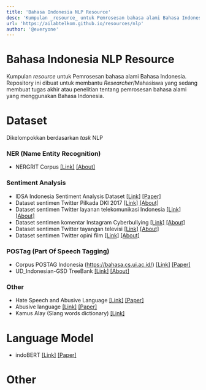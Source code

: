 ```yaml
---
title: 'Bahasa Indonesia NLP Resource'
desc: 'Kumpulan _resource_ untuk Pemrosesan bahasa alami Bahasa Indonesia. Repository ini dibuat untuk membantu _Researcher_/Mahasiswa yang sedang membuat tugas akhir atau penelitian tentang pemrosesan bahasa alami yang menggunakan Bahasa Indonesia.'
url: 'https://ailabtelkom.github.io/resources/nlp'
author: '@everyone'
---
```



# Bahasa Indonesia NLP Resource

Kumpulan _resource_ untuk Pemrosesan bahasa alami Bahasa Indonesia. Repository ini dibuat untuk membantu _Researcher_/Mahasiswa yang sedang membuat tugas akhir atau penelitian tentang pemrosesan bahasa alami yang menggunakan Bahasa Indonesia.

# Dataset
Dikelompokkan berdasarkan _task_ NLP

### NER (Name Entity Recognition)
- NERGRIT Corpus [[Link]](https://ner.grit.id/index.php/front/about) [[About]](https://github.com/grit-id/nergrit-corpus)

### Sentiment Analysis
- IDSA Indonesia Sentiment Analysis Dataset [[Link]](https://github.com/ridife/dataset-idsa) [[Paper]](https://www.researchgate.net/publication/338409000_Dataset_Indonesia_untuk_Analisis_Sentimen)
- Dataset sentimen Twitter Pilkada DKI 2017 [[Link]](https://github.com/rizalespe/Dataset-Sentimen-Analisis-Bahasa-Indonesia#analisis-sentimen-tentang-opini-pilkada-dki-2017-pada-dokumen-twitter-berbahasa-indonesia-menggunakan-na%C3%AFve-bayes-dan-pembobotan-emoji) [[About]](https://github.com/rizalespe/Dataset-Sentimen-Analisis-Bahasa-Indonesia#analisis-sentimen-tentang-opini-pilkada-dki-2017-pada-dokumen-twitter-berbahasa-indonesia-menggunakan-na%C3%AFve-bayes-dan-pembobotan-emoji)
- Dataset sentimen Twitter layanan telekomunikasi Indonesia [[Link]](https://github.com/rizalespe/Dataset-Sentimen-Analisis-Bahasa-Indonesia#analisis-sentimen-tingkat-kepuasan-pengguna-penyedia-layanan-telekomunikasi-seluler-indonesia-pada-twitter-dengan-metode-support-vector-machine-dan-lexicon-based-features) [[About]](https://github.com/rizalespe/Dataset-Sentimen-Analisis-Bahasa-Indonesia#analisis-sentimen-tingkat-kepuasan-pengguna-penyedia-layanan-telekomunikasi-seluler-indonesia-pada-twitter-dengan-metode-support-vector-machine-dan-lexicon-based-features)
- Dataset sentimen komentar Instagram Cyberbullying [[Link]](https://github.com/rizalespe/Dataset-Sentimen-Analisis-Bahasa-Indonesia#analisis-sentimen-cyberbullying-pada-komentar-instagram-dengan-metode-klasifikasi-support-vector-machine) [[About]](https://github.com/rizalespe/Dataset-Sentimen-Analisis-Bahasa-Indonesia#analisis-sentimen-cyberbullying-pada-komentar-instagram-dengan-metode-klasifikasi-support-vector-machine)
- Dataset sentimen Twitter tayangan televisi [[Link]](https://github.com/rizalespe/Dataset-Sentimen-Analisis-Bahasa-Indonesia#analisis-sentimen-terhadap-tayangan-televisi-berdasarkan-opini-masyarakat-pada-media-sosial-twitter-menggunakan-metode-k-nearest-neighbor-dan-pembobotan-jumlah-retweet) [[About]](https://github.com/rizalespe/Dataset-Sentimen-Analisis-Bahasa-Indonesia#analisis-sentimen-terhadap-tayangan-televisi-berdasarkan-opini-masyarakat-pada-media-sosial-twitter-menggunakan-metode-k-nearest-neighbor-dan-pembobotan-jumlah-retweet)
- Dataset sentimen Twitter opini film [[Link]](https://github.com/rizalespe/Dataset-Sentimen-Analisis-Bahasa-Indonesia#analisis-sentimen-tentang-opini-film-pada-dokumen-twitter-berbahasa-indonesia-menggunakan-naive-bayes-dengan-perbaikan-kata-tidak-baku) [[About]](https://github.com/rizalespe/Dataset-Sentimen-Analisis-Bahasa-Indonesia#analisis-sentimen-tentang-opini-film-pada-dokumen-twitter-berbahasa-indonesia-menggunakan-naive-bayes-dengan-perbaikan-kata-tidak-baku)


### POSTag (Part Of Speech Tagging)
- Corpus POSTAG Indonesia (https://bahasa.cs.ui.ac.id/) [[Link]](https://bahasa.cs.ui.ac.id/postag/corpus) [[Paper]](http://bahasa.cs.ui.ac.id/postag/downloads/Designing%20an%20Indonesian%20Part%20of%20speech%20Tagset.pdf)
- UD_Indonesian-GSD TreeBank [[Link]](https://github.com/UniversalDependencies/UD_Indonesian-GSD) [[About]](https://github.com/UniversalDependencies/UD_Indonesian-GSD)

### Other
- Hate Speech and Abusive Language [[Link]](https://github.com/okkyibrohim/id-multi-label-hate-speech-and-abusive-language-detection) [[Paper]](https://www.aclweb.org/anthology/W19-3506.pdf)
- Abusive language [[Link]](https://github.com/okkyibrohim/id-abusive-language-detection) [[Paper]](https://www.sciencedirect.com/science/article/pii/S1877050918314583)
- Kamus Alay (Slang words dictionary) [[Link]](https://github.com/okkyibrohim/id-abusive-language-detection/blob/master/kamusalay.csv)


# Language Model
- indoBERT [[Link]](https://huggingface.co/indobenchmark) [[Paper]](https://arxiv.org/abs/2009.05387)

# Other
